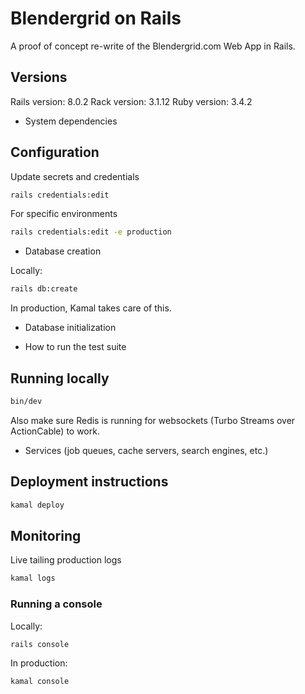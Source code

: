# Blendergrid on Rails

A proof of concept re-write of the Blendergrid.com Web App in Rails.

## Versions

Rails version: 8.0.2
Rack version: 3.1.12
Ruby version: 3.4.2

* System dependencies

## Configuration

Update secrets and credentials
```bash
rails credentials:edit 
```

For specific environments
```bash
rails credentials:edit -e production
```

* Database creation

Locally:
```bash
rails db:create
```

In production, Kamal takes care of this.

* Database initialization

* How to run the test suite

## Running locally

```bash
bin/dev
```

Also make sure Redis is running for websockets (Turbo Streams over ActionCable) to work.

* Services (job queues, cache servers, search engines, etc.)

## Deployment instructions

```bash
kamal deploy
```

## Monitoring

Live tailing production logs
```bash
kamal logs
```

### Running a console

Locally:
```bash
rails console
```

In production:
```bash
kamal console
```

